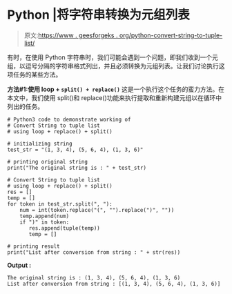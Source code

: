 # Python |将字符串转换为元组列表

> 原文:[https://www . geesforgeks . org/python-convert-string-to-tuple-list/](https://www.geeksforgeeks.org/python-convert-string-to-tuple-list/)

有时，在使用 Python 字符串时，我们可能会遇到一个问题，即我们收到一个元组，以逗号分隔的字符串格式列出，并且必须转换为元组列表。让我们讨论执行这项任务的某些方法。

**方法#1:使用 loop + `split() + replace()`**
这是一个执行这个任务的蛮力方法。在本文中，我们使用 split()和 replace()功能来执行提取和重新构建元组以在循环中列出的任务。

```
# Python3 code to demonstrate working of
# Convert String to tuple list
# using loop + replace() + split()

# initializing string 
test_str = "(1, 3, 4), (5, 6, 4), (1, 3, 6)"

# printing original string 
print("The original string is : " + test_str)

# Convert String to tuple list
# using loop + replace() + split()
res = []
temp = []
for token in test_str.split(", "):
    num = int(token.replace("(", "").replace(")", ""))
    temp.append(num)
    if ")" in token:
       res.append(tuple(temp))
       temp = []

# printing result
print("List after conversion from string : " + str(res))
```

**Output :**

```
The original string is : (1, 3, 4), (5, 6, 4), (1, 3, 6)
List after conversion from string : [(1, 3, 4), (5, 6, 4), (1, 3, 6)]

```